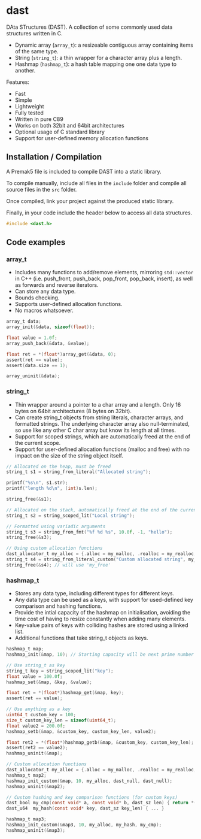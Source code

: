 # dast

DAta STructures (DAST).  A collection of some commonly used data structures written in C.

* Dynamic array (`array_t`): a resizeable contiguous array containing items of the same type.
* String (`string_t`): a thin wrapper for a character array plus a length.
* Hashmap (`hashmap_t`): a hash table mapping one one data type to another.

Features:

* Fast
* Simple
* Lightweight
* Fully tested
* Written in pure C89
* Works on both 32bit and 64bit architectures
* Optional usage of C standard library
* Support for user-defined memory allocation functions

## Installation / Compilation

A Premak5 file is included to compile DAST into a static library.

To compile manually, include all files in the `include` folder and compile all source files in the `src` folder.

Once compiled, link your project against the produced static library.

Finally, in your code include the header below to access all data structures.
```c
#include <dast.h>
```

## Code examples

### array_t

* Includes many functions to add/remove elements, mirroring `std::vector` in C++ (i.e. push_front, push_back, pop_front, pop_back, insert), as well as forwards and reverse iterators.
* Can store any data type.
* Bounds checking.
* Supports user-defined allocation functions. 
* No macros whatsoever.

```c
array_t data;
array_init(&data, sizeof(float));

float value = 1.0f;
array_push_back(&data, &value);

float ret = *(float*)array_get(&data, 0);
assert(ret == value);
assert(data.size == 1);

array_uninit(&data);
```

### string_t

* Thin wrapper around a pointer to a char array and a length. Only 16 bytes on 64bit architectures (8 bytes on 32bit).
* Can create string_t objects from string literals, character arrays, and formatted strings. The underlying character array also null-terminated, so use like any other C char array but know its length at all times.
* Support for scoped strings, which are automatically freed at the end of the current scope.
* Support for user-defined allocation functions (malloc and free) with no impact on the size of the string object itself.

```c
// Allocated on the heap, must be freed
string_t s1 = string_from_literal("Allocated string");

printf("%s\n", s1.str);
printf("length %d\n", (int)s.len);

string_free(&s1);

// Allocated on the stack, automatically freed at the end of the current scope
string_t s2 = string_scoped_lit("Local string");

// Formatted using variadic arguments
string_t s3 = string_from_fmt("%f %d %s", 10.0f, -1, "hello");
string_free(&s3);

// Using custom allocation functions
dast_allocator_t my_alloc = {.alloc = my_malloc, .realloc = my_realloc, .free = my_free};
string_t s4 = string_from_literal_custom("Custom allocated string", my_alloc); // will use `my_alloc`
string_free(&s4); // will use 'my_free'
```

### hashmap_t

* Stores any data type, including different types for different keys.
* Any data type can be used as a keys, with support for used-defined key comparison and hashing functions.
* Provide the intial capacity of the hashmap on initialisation, avoiding the time cost of having to resize constantly when adding many elements.
* Key-value pairs of keys with colliding hashes are stored using a linked list.
* Additional functions that take string_t objects as keys.

```c
hashmap_t map;
hashmap_init(&map, 10); // Starting capacity will be next prime number after given value

// Use string_t as key
string_t key = string_scoped_lit("key");
float value = 100.0f;
hashmap_set(&map, &key, &value);

float ret = *(float*)hashmap_get(&map, key);
assert(ret == value);

// Use anything as a key
uint64_t custom_key = 100;
size_t custom_key_len = sizeof(uint64_t);
float value2 = 200.0f;
hashmap_setb(&map, &custom_key, custom_key_len, value2);

float ret2 = *(float*)hashmap_getb(&map, &custom_key, custom_key_len);
assert(ret2 == value2);
hashmap_uninit(&map);

// Custom allocation functions
dast_allocator_t my_alloc = {.alloc = my_malloc, .realloc = my_realloc, .free = my_free};
hashmap_t map2;
hashmap_init_custom(&map, 10, my_alloc, dast_null, dast_null);
hashmap_uninit(&map2);

// Custom hashing and key comparison functions (for custom keys)
dast_bool my_cmp(const void* a, const void* b, dast_sz len) { return *(uint64_t*)a == *(uint64_t*)b; }
dast_u64  my_hash(const void* key, dast_sz key_len) { ... }

hashmap_t map3;
hashmap_init_custom(&map3, 10, my_alloc, my_hash, my_cmp);
hashmap_uninit(&map3);
```

